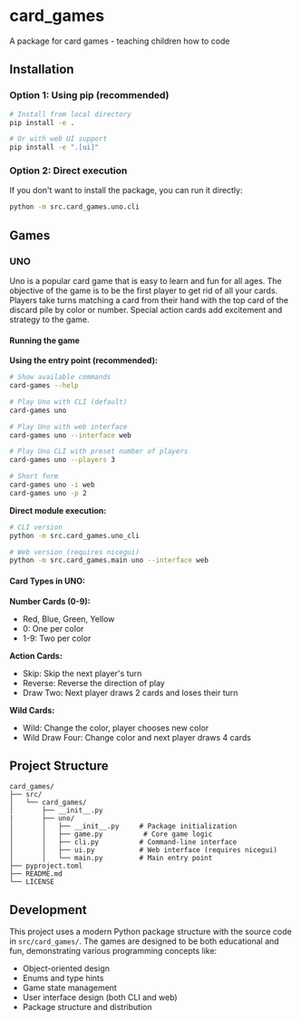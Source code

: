 # card_games
A package for card games - teaching children how to code 

## Installation

### Option 1: Using pip (recommended)
```bash
# Install from local directory
pip install -e .

# Or with web UI support
pip install -e ".[ui]"
```

### Option 2: Direct execution
If you don't want to install the package, you can run it directly:
```bash
python -m src.card_games.uno.cli
```

## Games

### UNO
Uno is a popular card game that is easy to learn and fun for all ages. The objective of the game is to be the first player to get rid of all your cards. Players take turns matching a card from their hand with the top card of the discard pile by color or number. Special action cards add excitement and strategy to the game.

#### Running the game

**Using the entry point (recommended):**
```bash
# Show available commands
card-games --help

# Play Uno with CLI (default)
card-games uno

# Play Uno with web interface
card-games uno --interface web

# Play Uno CLI with preset number of players
card-games uno --players 3

# Short form
card-games uno -i web
card-games uno -p 2
```

**Direct module execution:**
```bash
# CLI version
python -m src.card_games.uno_cli

# Web version (requires nicegui)
python -m src.card_games.main uno --interface web
```

#### Card Types in UNO:

**Number Cards (0-9):**
- Red, Blue, Green, Yellow
- 0: One per color
- 1-9: Two per color

**Action Cards:**
- Skip: Skip the next player's turn
- Reverse: Reverse the direction of play
- Draw Two: Next player draws 2 cards and loses their turn

**Wild Cards:**
- Wild: Change the color, player chooses new color
- Wild Draw Four: Change color and next player draws 4 cards

## Project Structure

```
card_games/
├── src/
│   └── card_games/
│       ├── __init__.py
|       ├── uno/
│       │   ├── __init__.py     # Package initialization
│       │   ├── game.py          # Core game logic
│       │   ├── cli.py          # Command-line interface
│       │   ├── ui.py           # Web interface (requires nicegui)
│       │   └── main.py         # Main entry point
├── pyproject.toml
├── README.md
└── LICENSE
```

## Development

This project uses a modern Python package structure with the source code in `src/card_games/`. The games are designed to be both educational and fun, demonstrating various programming concepts like:

- Object-oriented design
- Enums and type hints
- Game state management
- User interface design (both CLI and web)
- Package structure and distribution
